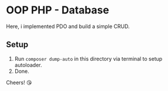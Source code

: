 # OOP PHP - Database
Here, i implemented PDO and build a simple CRUD.

## Setup
1. Run `composer dump-auto` in this directory via terminal to setup autoloader.
2. Done.

Cheers! :kissing_heart:

